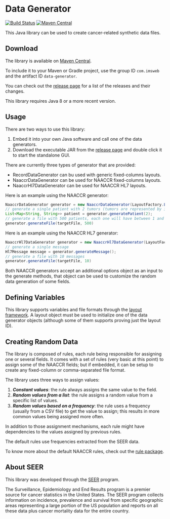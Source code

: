 # Data Generator

[![Build Status](https://travis-ci.org/imsweb/data-generator.svg?branch=master)](https://travis-ci.org/imsweb/data-generator)
[![Maven Central](https://maven-badges.herokuapp.com/maven-central/com.imsweb/data-generator/badge.svg)](https://maven-badges.herokuapp.com/maven-central/com.imsweb/data-generator)

This Java library can be used to create cancer-related synthetic data files.

## Download

The library is available on [Maven Central](http://search.maven.org/#search%7Cga%7C1%7Cg%3A%22com.imsweb%22%20AND%20a%3A%22data-generator%22).

To include it to your Maven or Gradle project, use the group ID `com.imsweb` and the artifact ID `data-generator`.

You can check out the [release page](https://github.com/imsweb/data-generator/releases) for a list of the releases and their changes.

This library requires Java 8 or a more recent version.

## Usage

There are two ways to use this library:

1. Embed it into your own Java software and call one of the data generators.
2. Download the executable JAR from the [release page](https://github.com/imsweb/data-generator/releases) and double click it to start the standalone GUI.

There are currently three types of generator that are provided:
 - RecordDataGenerator can bu used with generic fixed-columns layouts.
 - NaaccrDataGenerator can be used for NAACCR fixed-columns layouts.
 - NaaccrHl7DataGenerator can be used for NAACCR HL7 layouts.

Here is an example using the NAACCR generator:
```java
NaaccrDataGenerator generator = new NaaccrDataGenerator(LayoutFactory.LAYOUT_ID_NAACCR_16_ABSTRACT);
// generate a single patient with 2 tumors (tumors are represented by individual maps, patients are represented as list of maps)
List<Map<String, String>> patient = generator.generatePatient(2);
// generate a file with 500 patients, each one will have between 1 and 3 tumors (1 being a much higher probability)
generator.generateFile(targetFile, 500)
```

Here is an example using the NAACCR HL7 generator:
```java
NaaccrHl7DataGenerator generator = new NaaccrHl7DataGenerator(LayoutFactory.LAYOUT_ID_NAACCR_HL7_2_5_1);
// generate a single message
Hl7Message message = generator.generateMessage();
// generate a file with 10 messages
generator.generateFile(targetFile, 10)
```

Both NAACCR generators accept an additional options object as an input to the generate methods, that object can be used to customize the random data generation of some fields.

## Defining Variables

This library supports variables and file formats through the [layout framework](https://github.com/imsweb/layout). A layout object must be used
to initialize one of the data generator objects (although some of them supports proving just the layout ID).

## Creating Random Data

The library is composed of rules, each rule being responsible for assigning one or several fields. It comes with a set of rules (very basic at this point) to assign some of the NAACCR fields;
but if embedded, it can be setup to create any fixed-column or comma-separated file format.

The library uses three ways to assign values:

1. ***Constant values***: the rule always assigns the same value to the field.
2. ***Random values from a list***: the rule assigns a random value from a specific list of values.
3. ***Random values based on a frequency***: the rule uses a frequency (usually from a CSV file) to get the value to assign; this results in more common values being assigned more often.

In addition to those assignment mechanisms, each rule might have dependencies to the values assigned by previous rules.

The default rules use frequencies extracted from the SEER data.

To know more about the default NAACCR rules, check out the [rule package](https://github.com/imsweb/data-generator/tree/master/src/main/java/com/imsweb/datagenerator/naaccr/rule).

## About SEER

This library was developed through the [SEER](http://seer.cancer.gov/) program.

The Surveillance, Epidemiology and End Results program is a premier source for cancer statistics in the United States.
The SEER program collects information on incidence, prevalence and survival from specific geographic areas representing
a large portion of the US population and reports on all these data plus cancer mortality data for the entire country.